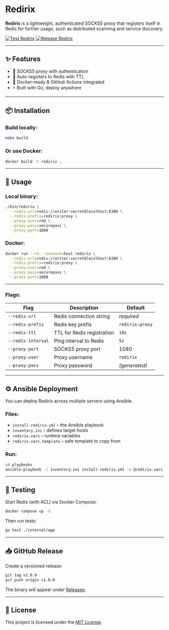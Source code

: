 # Redirix

**Redirix** is a lightweight, authenticated SOCKS5 proxy that registers itself in Redis for further usage, such as distributed scanning and service discovery.

[![Test Redirix](https://github.com/vulnebify/redirix/actions/workflows/test.yaml/badge.svg?branch=main)](https://github.com/vulnebify/redirix/actions/workflows/test.yaml)
[![Release Redirix](https://github.com/vulnebify/redirix/actions/workflows/release.yaml/badge.svg)](https://github.com/vulnebify/redirix/actions/workflows/release.yaml)

---

## ✨ Features

- 🔐 SOCKS5 proxy with authentication
- 📡 Auto-registers to Redis with TTL
- 🐳 Docker-ready & GitHub Actions integrated
- ⚡ Built with Go, deploy anywhere

---

## 📦 Installation

### Build locally:

```bash
make build
```

### Or use Docker:

```bash
docker build -t redirix .
```

---

## 🚀 Usage

### Local binary:

```bash
./bin/redirix \
  --redis-url=redis://writer:secret@localhost:6380 \
  --redis-prefix=redirix:proxy \
  --proxy-user=red \
  --proxy-pass=securepass \
  --proxy-port=1080
```

### Docker:

```bash
docker run --rm --network=host redirix \
  --redis-url=redis://writer:secret@localhost:6380 \
  --redis-prefix=redirix:proxy \
  --proxy-user=red \
  --proxy-pass=securepass \
  --proxy-port=1080
```


---

### Flags:

| Flag               | Description                       | Default         |
|--------------------|-----------------------------------|-----------------|
| `--redis-url`      | Redis connection string           | *required*      |
| `--redis-prefix`   | Redis key prefix                  | `redirix:proxy` |
| `--redis-ttl`      | TTL for Redis registration        | `10s`           |
| `--redis-interval` | Ping interval to Redis            | `5s`            |
| `--proxy-port`     | SOCKS5 proxy port                 | 1080            |
| `--proxy-user`     | Proxy username                    | `redirix`       |
| `--proxy-pass`     | Proxy password                    | *(generated)*   |

---

## ⚙️ Ansible Deployment

You can deploy Redirix across multiple servers using Ansible.

### Files:
- `install-redirix.yml` – the Ansible playbook
- `inventory.ini` – defines target hosts
- `redirix.vars` – runtime variables
- `redirix.vars.template` – safe template to copy from

### Run:

```bash
cd playbooks
ansible-playbook -i inventory.ini install-redirix.yml -e @redirix.vars
```
---

## 🧪 Testing

Start Redis (with ACL) via Docker Compose:

```bash
docker compose up -d
```

Then run tests:

```bash
go test ./internal/app
```

---

## 📥 GitHub Release

Create a versioned release:

```bash
git tag v1.0.0
git push origin v1.0.0
```

The binary will appear under [Releases](../../releases).

---

## 📝 License

This project is licensed under the [MIT License](./LICENSE).

